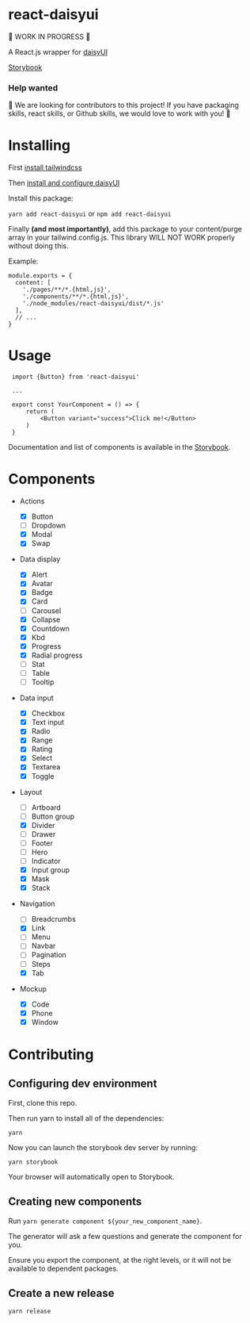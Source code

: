 # react-daisyui

🚧 WORK IN PROGRESS 🚧

A React.js wrapper for [daisyUI](https://github.com/saadeghi/daisyui)

[Storybook](https://christianblandford.github.io/react-daisyui)

### Help wanted

🚨 We are looking for contributors to this project! If you have packaging skills, react skills, or Github skills, we would love to work with you! 🚨

# Installing

First [install tailwindcss](https://tailwindcss.com/docs/installation)

Then [install and configure daisyUI](https://daisyui.com/docs/install/)

Install this package:

`yarn add react-daisyui` or `npm add react-daisyui`

Finally **(and most importantly)**, add this package to your content/purge array in your tailwind.config.js. This library WILL NOT WORK properly without doing this.

Example:

```
module.exports = {
  content: [
    './pages/**/*.{html,js}',
    './components/**/*.{html,js}',
    './node_modules/react-daisyui/dist/*.js'
  ],
  // ...
}
```

# Usage

     import {Button} from 'react-daisyui'

     ...

     export const YourComponent = () => {
         return (
             <Button variant="success">Click me!</Button>
         )
     }

Documentation and list of components is available in the [Storybook](https://christianblandford.github.io/react-daisyui).

# Components

- Actions

  - [x] Button
  - [ ] Dropdown
  - [x] Modal
  - [x] Swap

- Data display

  - [x] Alert
  - [x] Avatar
  - [x] Badge
  - [x] Card
  - [ ] Carousel
  - [x] Collapse
  - [x] Countdown
  - [x] Kbd
  - [x] Progress
  - [x] Radial progress
  - [ ] Stat
  - [ ] Table
  - [ ] Tooltip

- Data input
  - [x] Checkbox
  - [x] Text input
  - [x] Radio
  - [x] Range
  - [x] Rating
  - [x] Select
  - [x] Textarea
  - [x] Toggle
- Layout

  - [ ] Artboard
  - [ ] Button group
  - [x] Divider
  - [ ] Drawer
  - [ ] Footer
  - [ ] Hero
  - [ ] Indicator
  - [x] Input group
  - [x] Mask
  - [x] Stack

- Navigation

  - [ ] Breadcrumbs
  - [x] Link
  - [ ] Menu
  - [ ] Navbar
  - [ ] Pagination
  - [ ] Steps
  - [x] Tab

- Mockup
  - [x] Code
  - [x] Phone
  - [x] Window

# Contributing

## Configuring dev environment

First, clone this repo.

Then run yarn to install all of the dependencies:

`yarn`

Now you can launch the storybook dev server by running:

`yarn storybook`

Your browser will automatically open to Storybook.

## Creating new components

Run `yarn generate component ${your_new_component_name}`.

The generator will ask a few questions and generate the component for you.

Ensure you export the component, at the right levels, or it will not be available to dependent packages.

## Create a new release

`yarn release`
